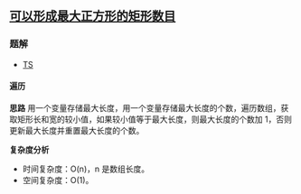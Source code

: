 ## [可以形成最大正方形的矩形数目](https://leetcode.cn/problems/number-of-rectangles-that-can-form-the-largest-square/)
### 题解
+ [TS](../../ts/1792/1725.ts)

#### 遍历
**思路**
用一个变量存储最大长度，用一个变量存储最大长度的个数，遍历数组，获取矩形长和宽的较小值，如果较小值等于最大长度，则最大长度的个数加 1，否则更新最大长度并重置最大长度的个数。


**复杂度分析**
+ 时间复杂度：O(n)，n 是数组长度。
+ 空间复杂度：O(1)。